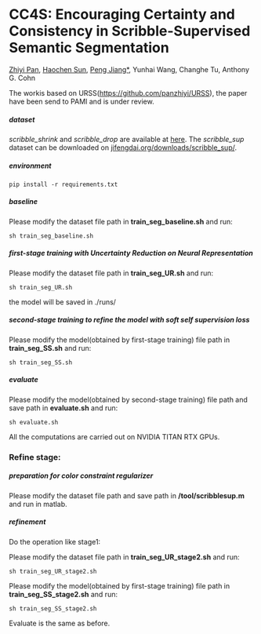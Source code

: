 # CC4S: Encouraging Certainty and Consistency in Scribble-Supervised Semantic Segmentation
[Zhiyi Pan](https://github.com/panzhiyi), [Haochen Sun](https://github.com/sun1233217T), [Peng Jiang*](https://github.com/sdujump), Yunhai Wang, Changhe Tu, Anthony G. Cohn

The workis based on URSS(https://github.com/panzhiyi/URSS), the paper have been send to PAMI and is under review.

##### dataset

*scribble_shrink* and *scribble_drop* are available at [here](https://drive.google.com/drive/folders/1q2PvbQVOdIY9S-qjh85ohM66svzp9wnp).  The *scribble_sup* dataset can be downloaded on [jifengdai.org/downloads/scribble_sup/](https://jifengdai.org/downloads/scribble_sup/).

##### environment

```
pip install -r requirements.txt
```

##### baseline

Please modify the dataset file path in **train_seg_baseline.sh** and run:

```
sh train_seg_baseline.sh
```

##### first-stage training with Uncertainty Reduction on Neural Representation

Please modify the dataset file path in **train_seg_UR.sh** and run:

```
sh train_seg_UR.sh
```

the model will be saved in ./runs/ 

##### second-stage training to refine the model with soft self supervision loss

Please modify the model(obtained by first-stage training) file path in **train_seg_SS.sh** and run: 

```
sh train_seg_SS.sh
```

##### evaluate

Please modify the model(obtained by second-stage training) file path and save path in **evaluate.sh** and run: 

```
sh evaluate.sh
```

All the computations are carried out on NVIDIA TITAN RTX GPUs.

### Refine stage:

##### preparation for color constraint regularizer

Please modify the dataset file path and save path in **/tool/scribblesup.m** and run in matlab.  

##### refinement
Do the operation like stage1:  
  

Please modify the dataset file path in **train_seg_UR_stage2.sh** and run:

```
sh train_seg_UR_stage2.sh
```

Please modify the model(obtained by first-stage training) file path in **train_seg_SS_stage2.sh** and run: 

```
sh train_seg_SS_stage2.sh
```
Evaluate is the same as before.






